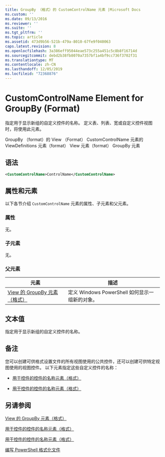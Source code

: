 ```yaml
---
title: GroupBy （格式）的 CustomControlName 元素 |Microsoft Docs
ms.custom: ''
ms.date: 09/13/2016
ms.reviewer: ''
ms.suite: ''
ms.tgt_pltfrm: ''
ms.topic: article
ms.assetid: 473d9b56-521b-479a-8010-67fe9f040063
caps.latest.revision: 8
ms.openlocfilehash: 3a386eff95044eae573c255a451c5c8b8f16714d
ms.sourcegitcommit: debd2b38fb8070a7357bf1a4bf9cc736f3702f31
ms.translationtype: MT
ms.contentlocale: zh-CN
ms.lasthandoff: 12/05/2019
ms.locfileid: "72368876"
---
```

# <a name="customcontrolname-element-for-groupby-format"></a>CustomControlName Element for GroupBy (Format)

指定用于显示新组的自定义控件的名称。 定义表、列表、宽或自定义控件视图时，将使用此元素。

GroupBy （format）的 View （Format） CustomControlName 元素的 ViewDefinitions 元素（format） View 元素（format） GroupBy 元素

## <a name="syntax"></a>语法

```xml
<CustomControlName>ControlName</CustomControlName>
```

## <a name="attributes-and-elements"></a>属性和元素

以下各节介绍 `CustomControlName` 元素的属性、子元素和父元素。

### <a name="attributes"></a>属性

无。

### <a name="child-elements"></a>子元素

无。

### <a name="parent-elements"></a>父元素

|元素|描述|
|-------------|-----------------|
|[View 的 GroupBy 元素（格式）](./groupby-element-for-view-format.md)|定义 Windows PowerShell 如何显示一组新的对象。|

## <a name="text-value"></a>文本值

指定用于显示新组的自定义控件的名称。

## <a name="remarks"></a>备注

您可以创建可供格式设置文件的所有视图使用的公共控件，还可以创建可供特定视图使用的视图控件。 以下元素指定这些自定义控件的名称：

- [用于控件的控件的名称元素（格式）](./name-element-for-control-for-controls-for-configuration-format.md)

- [用于控件的控件的名称元素（格式）](./name-element-for-control-for-controls-for-view-format.md)

## <a name="see-also"></a>另请参阅

[View 的 GroupBy 元素（格式）](./groupby-element-for-view-format.md)

[用于控件的控件的名称元素（格式）](./name-element-for-control-for-controls-for-configuration-format.md)

[用于控件的控件的名称元素（格式）](./name-element-for-control-for-controls-for-view-format.md)

[编写 PowerShell 格式化文件](./writing-a-powershell-formatting-file.md)
